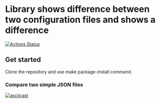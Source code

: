 # Library shows difference between two configuration files and shows a difference

[![Actions Status](https://github.com/ErKir/python-project-50/workflows/hexlet-check/badge.svg)](https://github.com/ErKir/python-project-50/actions)

## Get started

Clone the repository and use make package-install command.

### Compare two simple JSON files

[![asciicast](https://asciinema.org/a/4Ckelr0SsGcgulWL7JWSp9xnL.svg)](https://asciinema.org/a/4Ckelr0SsGcgulWL7JWSp9xnL)

